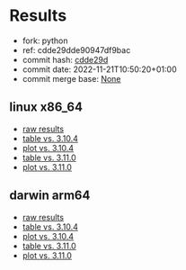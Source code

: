 # Results

- fork: python
- ref: cdde29dde90947df9bac
- commit hash: [cdde29d](https://github.com/python/cpython/commit/cdde29d)
- commit date: 2022-11-21T10:50:20+01:00
- commit merge base: [None](https://github.com/python/cpython/commit/None)

## linux x86_64

- [raw results](bm-20221121-linux-x86_64-python-cdde29dde90947df9bac-3.12.0a2+-cdde29d.json)
- [table vs. 3.10.4](bm-20221121-linux-x86_64-python-cdde29dde90947df9bac-3.12.0a2+-cdde29d-vs-3.10.4.md)
- [plot vs. 3.10.4](bm-20221121-linux-x86_64-python-cdde29dde90947df9bac-3.12.0a2+-cdde29d-vs-3.10.4.png)
- [table vs. 3.11.0](bm-20221121-linux-x86_64-python-cdde29dde90947df9bac-3.12.0a2+-cdde29d-vs-3.11.0.md)
- [plot vs. 3.11.0](bm-20221121-linux-x86_64-python-cdde29dde90947df9bac-3.12.0a2+-cdde29d-vs-3.11.0.png)

## darwin arm64

- [raw results](bm-20221121-darwin-arm64-python-cdde29dde90947df9bac-3.12.0a2+-cdde29d.json)
- [table vs. 3.10.4](bm-20221121-darwin-arm64-python-cdde29dde90947df9bac-3.12.0a2+-cdde29d-vs-3.10.4.md)
- [plot vs. 3.10.4](bm-20221121-darwin-arm64-python-cdde29dde90947df9bac-3.12.0a2+-cdde29d-vs-3.10.4.png)
- [table vs. 3.11.0](bm-20221121-darwin-arm64-python-cdde29dde90947df9bac-3.12.0a2+-cdde29d-vs-3.11.0.md)
- [plot vs. 3.11.0](bm-20221121-darwin-arm64-python-cdde29dde90947df9bac-3.12.0a2+-cdde29d-vs-3.11.0.png)

